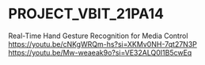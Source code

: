 # PROJECT_VBIT_21PA14
Real-Time Hand Gesture Recognition for Media Control 
https://youtu.be/cNKgWRQm-hs?si=XKMv0NH-7qt27N3P
https://youtu.be/Mw-weaeak9o?si=VE32ALQ0I1B5cwEq
